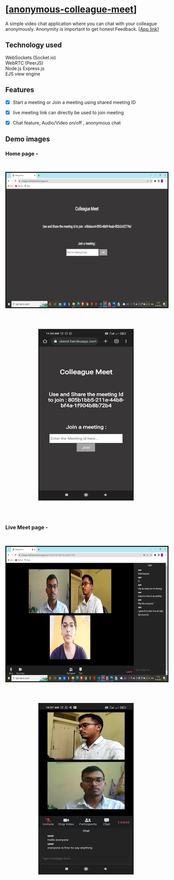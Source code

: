 # [[anonymous-colleague-meet](https://colleague-meet-backend.herokuapp.com/)]
A simple video chat application where you can chat with your colleague anonymously.
Anonymity is important to get honest Feedback.
[[App link](https://colleague-meet-backend.herokuapp.com/)]

## Technology used
WebSockets (Socket.io)<br/>
WebRTC (PeerJS)<br/>
Node.js  Express.js <br/>
EJS view engine <br/>


## Features
- [x] Start a meeting or Join a meeting using shared meeting ID
- [x] live meeting link can directly be used to join meeting
- [x] Chat feature, Audio/Video on/off , anonymous chat


## Demo images
### Home page -
<br/>
<p align="center">
<img src="./home-min.png"
  alt="home"
  width="720" height="420" style="border-style: solid">
</p>
<br/>
<br/>
<p align="center">
<img src="./mobile_home-min.jpg"
  alt="home"
  width="292" height="530" style="border-style: solid">
</p>
<br/>
<br/>

### Live Meet page -
<br/>

<p align="center">
<img src="./meet-min.png"
  alt="meet"
  width="720" height="420" style="border-style: solid">
</p>
<br/>
<br/>

<p align="center">
<img src="./mobile_meet-min.jpg"
  alt="meet"
  width="292" height="530" style="border-style: solid">
</p>
<br/>
<br/>
